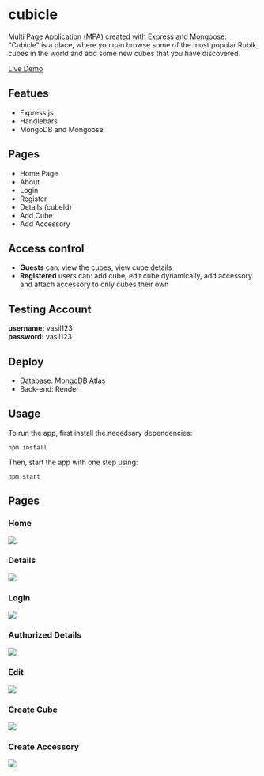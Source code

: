 # cubicle
Multi Page Application (MPA) created with Express and Mongoose.
"Cubicle" is a place, where you can browse some of the most popular Rubik cubes in the world and add some new cubes that you have discovered. 

[Live Demo](https://cubical-xvwg.onrender.com/)

## Featues
* Express.js
* Handlebars
* MongoDB and Mongoose

## Pages 
* Home Page 
* About 
* Login 
* Register 
* Details (cubeId)
* Add Cube
* Add Accessory

## Access control
* **Guests** can: view the cubes, view cube details 
* **Registered** users can: add cube, edit cube dynamically, add accessory and attach accessory to only cubes their own

## Testing Account
**username:** vasil123\
**password:** vasil123

## Deploy
- Database: MongoDB Atlas
- Back-end: Render

## Usage
To run the app, first install the necedsary dependencies:

`npm install` 

Then, start the app with one step using:

`npm start`


## Pages

### Home
![](https://ik.imagekit.io/8brpz6ecl/Cubicle/home.png?updatedAt=1698127536069)
### Details
![](https://ik.imagekit.io/8brpz6ecl/Cubicle/details.png?updatedAt=1698127536149)
### Login
![](https://ik.imagekit.io/8brpz6ecl/Cubicle/login.png?updatedAt=1698127535964)
### Authorized Details
![](https://ik.imagekit.io/8brpz6ecl/Cubicle/details-auth.png?updatedAt=1698127536171)
### Edit
![](https://ik.imagekit.io/8brpz6ecl/Cubicle/edit.png?updatedAt=1698127535949)
### Create Cube
![](https://ik.imagekit.io/8brpz6ecl/Cubicle/create.png?updatedAt=1698127535802)
### Create Accessory
![](https://ik.imagekit.io/8brpz6ecl/Cubicle/create-accessory.png?updatedAt=1698127535433)
